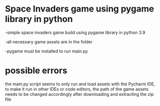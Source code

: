 # Space Invaders game using pygame library in python

-simple space invaders game build using pygame library in python 3.9

-all necessary game assets are in the folder

-pygame must be installed to run main.py

# possible errors

the main.py script seems to only run and load assets with the Pycharm IDE, to make it run in other IDEs or code editors, the path of the game assets needs to be changed accordingly after downloading and extracting the zip file
